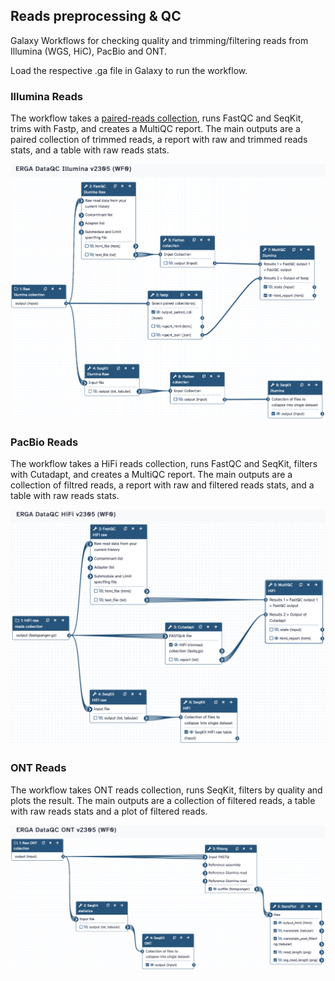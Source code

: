 ## Reads preprocessing & QC
Galaxy Workflows for checking quality and trimming/filtering reads from Illumina (WGS, HiC), PacBio and ONT.

Load the respective .ga file in Galaxy to run the workflow.


### Illumina Reads
The workflow takes a [paired-reads collection](https://training.galaxyproject.org/training-material/topics/galaxy-interface/tutorials/collections/tutorial.html), runs FastQC and SeqKit, trims with Fastp, and creates a MultiQC report. The main outputs are a paired collection of trimmed reads, a report with raw and trimmed reads stats, and a table with raw reads stats.

![QCillu2305](pics/QCillu2305.png)


### PacBio Reads
The workflow takes a HiFi reads collection, runs FastQC and SeqKit, filters with Cutadapt, and creates a MultiQC report. The main outputs are a collection of filtred reads, a report with raw and filtered reads stats, and a table with raw reads stats.

![QChifi2305](pics/QChifi2305.png)

### ONT Reads
The workflow takes ONT reads collection, runs SeqKit, filters by quality and plots the result. The main outputs are a collection of filtered reads, a table with raw reads stats and a plot of filtered reads.

![QCont2305](pics/QCont2305.png)



